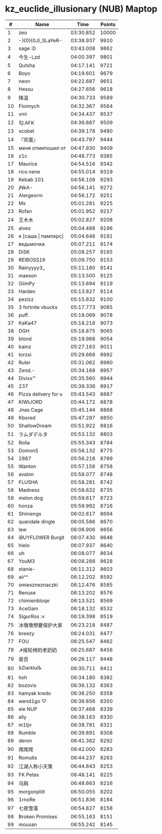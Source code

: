 # kz_euclide_illusionary (NUB) Maptop

|  # | Name | Time | Points |
|-------------- | -------------- | -------------- | -------------- | 
| 1 | zeo | 03:30.852 | 10000 | 
| 2 | -}{0}{0JI_SLaYeR- | 03:38.937 | 9910 | 
| 3 | sage :D | 03:43.008 | 9862 | 
| 4 | 今生-Lzd | 04:00.397 | 9801 | 
| 5 | Qutsha | 04:17.141 | 9721 | 
| 6 | Boyo | 04:19.601 | 9679 | 
| 7 | neon | 04:22.687 | 9651 | 
| 8 | Hessu | 04:27.656 | 9618 | 
| 9 | 降温 | 04:30.733 | 9589 | 
| 10 | Flonnych | 04:32.367 | 9564 | 
| 11 | vmi | 04:34.437 | 9537 | 
| 12 | 勾.AFK | 04:36.687 | 9509 | 
| 13 | xcobet | 04:39.178 | 9480 | 
| 14 | 『完蛋』 | 04:43.797 | 9444 | 
| 15 | меня отмипошил от | 04:47.930 | 9409 | 
| 16 | z1c | 04:48.773 | 9385 | 
| 17 | Maurice | 04:54.516 | 9342 | 
| 18 | rico nene | 04:55.014 | 9319 | 
| 19 | Kebab 101 | 04:56.108 | 9293 | 
| 20 | jNkA- | 04:56.141 | 9272 | 
| 21 | Alergeorm | 04:56.172 | 9251 | 
| 22 | Ms | 05:01.281 | 9225 | 
| 23 | Rofan | 05:01.952 | 9217 | 
| 24 | 王木木 | 05:02.827 | 9208 | 
| 25 | alves | 05:04.488 | 9196 | 
| 26 | я [саша \| памперс] | 05:04.648 | 9191 | 
| 27 | ведьмочка | 05:07.211 | 9174 | 
| 28 | DiSK | 05:08.257 | 9165 | 
| 29 | REIBOSS16 | 05:09.750 | 9153 | 
| 30 | Rainyyyy3_ | 05:11.180 | 9141 | 
| 31 | maeson | 05:13.500 | 9125 | 
| 32 | GiimPy | 05:13.694 | 9119 | 
| 33 | Harden | 05:13.827 | 9114 | 
| 34 | pezizz | 05:15.632 | 9100 | 
| 35 | 3 fortnite vbucks | 05:17.773 | 9085 | 
| 36 | puff. | 05:18.069 | 9078 | 
| 37 | KaKa47 | 05:18.218 | 9073 | 
| 38 | DGH | 05:18.875 | 9065 | 
| 39 | blond | 05:19.968 | 9054 | 
| 40 | bainz | 05:27.163 | 9011 | 
| 41 | torzsi | 05:29.668 | 8992 | 
| 42 | Ruler | 05:31.062 | 8980 | 
| 43 | Zend.- | 05:34.168 | 8957 | 
| 44 | Divixx™ | 05:35.560 | 8944 | 
| 45 | 237 | 05:39.336 | 8917 | 
| 46 | Pizza delivery for u | 05:43.543 | 8887 | 
| 47 | KIWIJORD | 05:44.172 | 8878 | 
| 48 | Jnas Cage | 05:45.144 | 8868 | 
| 49 | Kbored | 05:47.297 | 8850 | 
| 50 | ShallowDream | 05:51.922 | 8816 | 
| 51 | ラムダデルタ | 05:53.132 | 8803 | 
| 52 | Rolla | 05:55.343 | 8784 | 
| 53 | DomonS | 05:56.132 | 8775 | 
| 54 | 2887 | 05:56.218 | 8769 | 
| 55 | Wanton | 05:57.156 | 8758 | 
| 56 | avalon | 05:58.077 | 8748 | 
| 57 | FLUSHA | 05:58.281 | 8742 | 
| 58 | Madness | 05:58.632 | 8735 | 
| 59 | melon dog | 05:59.617 | 8723 | 
| 60 | honza | 05:59.992 | 8716 | 
| 61 | Shimengs | 06:02.617 | 8694 | 
| 62 | quandale dingle | 06:05.586 | 8670 | 
| 63 | lew | 06:06.906 | 8656 | 
| 64 | iBUYFL0WER Burgit | 06:07.430 | 8648 | 
| 65 | hielo | 06:07.937 | 8640 | 
| 66 | uh | 06:08.077 | 8634 | 
| 67 | YouM3 <CS2 Enjoyer> | 06:08.288 | 8628 | 
| 68 | stanie- | 06:11.312 | 8603 | 
| 69 | aii^^ | 06:12.202 | 8592 | 
| 70 | smieszneznaczki | 06:12.476 | 8585 | 
| 71 | Renuse | 06:13.202 | 8576 | 
| 72 | chimienbloqe | 06:13.521 | 8569 | 
| 73 | AceGam | 06:18.132 | 8532 | 
| 74 | SigurRos :v | 06:19.398 | 8519 | 
| 75 | 冰墩墩想要保护大家 | 06:23.218 | 8487 | 
| 76 | breezy | 06:24.031 | 8477 | 
| 77 | FOU | 06:25.547 | 8462 | 
| 78 | ☭摇轮椅的老奶奶 | 06:25.687 | 8456 | 
| 79 | 是否 | 06:26.117 | 8448 | 
| 80 | ♿Darklul♿ | 06:30.711 | 8411 | 
| 81 | hxh | 06:34.180 | 8382 | 
| 82 | bozovis | 06:36.132 | 8363 | 
| 83 | hamyak kredo | 06:36.250 | 8358 | 
| 84 | wend1go ♡ | 06:36.656 | 8350 | 
| 85 | ele NUP | 06:37.468 | 8339 | 
| 86 | ally | 06:38.163 | 8330 | 
| 87 | m1tjv | 06:38.781 | 8321 | 
| 88 | Rumble | 06:39.891 | 8308 | 
| 89 | deron | 06:41.382 | 8292 | 
| 90 | 爬爬爬 | 06:42.000 | 8283 | 
| 91 | Romutis | 06:44.237 | 8263 | 
| 92 | 江湖人称小天策 | 06:44.843 | 8253 | 
| 93 | FK Petas | 06:48.141 | 8225 | 
| 94 | 乌鸦 | 06:48.663 | 8216 | 
| 95 | morgonplöt | 06:50.055 | 8202 | 
| 96 | 1rnoRe | 06:51.836 | 8184 | 
| 97 | 七夜雪落 | 06:54.827 | 8158 | 
| 98 | Broken Promises | 06:55.163 | 8151 | 
| 99 | mousan | 06:55.242 | 8145 | 

